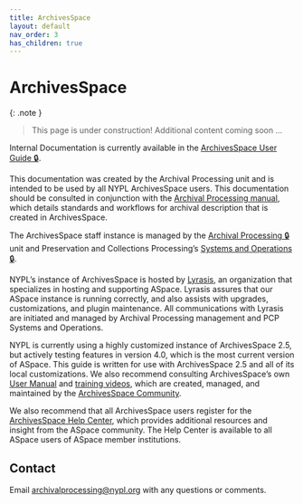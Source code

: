 ```yaml
---
title: ArchivesSpace
layout: default
nav_order: 3
has_children: true
---
```

# ArchivesSpace

{: .note }
> This page is under construction! 
> Additional content coming soon ...

Internal Documentation is currently available in the [ArchivesSpace User Guide 🔒](https://docs.google.com/document/d/1VRYbYRTR_ynE1_H6LXVeIwYP4l9AfcNiK5KMD_I4gdw/edit?usp=sharing). 

This documentation was created by the Archival Processing unit and is intended to be used by all NYPL ArchivesSpace users. This documentation should be consulted in conjunction with the [Archival Processing manual](https://nypl.github.io/pres-docs/archivalProcessing/archivalProcessing.html), which details standards and workflows for archival description that is created in ArchivesSpace. 

The ArchivesSpace staff instance is managed by the [Archival Processing 🔒](https://sites.google.com/nypl.org/specialcollections/special-collections-processing/archival-processing) unit and Preservation and Collections Processing’s [Systems and Operations 🔒](https://sites.google.com/nypl.org/specialcollections/systems-and-operations). 

NYPL’s instance of ArchivesSpace is hosted by [Lyrasis](https://lyrasis.org/archivesspace-hosting/), an organization that specializes in hosting and supporting ASpace. Lyrasis assures that our ASpace instance is running correctly, and also assists with upgrades, customizations, and plugin maintenance. All communications with Lyrasis are initiated and managed by Archival Processing management and PCP Systems and Operations.

NYPL is currently using a highly customized instance of ArchivesSpace 2.5, but actively testing features in version 4.0, which is the most current version of ASpace. This guide is written for use with ArchivesSpace 2.5 and all of its local customizations. We also recommend consulting ArchivesSpace’s own [User Manual](https://archivesspace.atlassian.net/wiki/spaces/ArchivesSpaceUserManual/pages/909934631/ArchivesSpace+User+Manual) and [training videos](https://www.youtube.com/@archivesspace5340), which are created, managed, and maintained by the [ArchivesSpace Community](https://archivesspace.org/). 

We also recommend that all ArchivesSpace users register for the [ArchivesSpace Help Center](https://archivesspace.atlassian.net/wiki/spaces/ArchivesSpaceUserManual/overview), which provides additional resources and insight from the ASpace community. The Help Center is available to all ASpace users of ASpace member institutions. 

## Contact
Email [archivalprocessing@nypl.org](mailto:archivalprocessing@nypl.org) with any questions or comments.